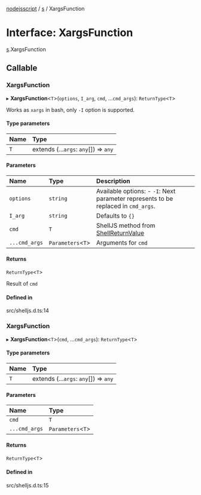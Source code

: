 [nodejsscript](../README.md) / [s](../modules/s.md) / XargsFunction

# Interface: XargsFunction

[s](../modules/s.md).XargsFunction

## Callable

### XargsFunction

▸ **XargsFunction**<`T`\>(`options`, `I_arg`, `cmd`, ...`cmd_args`): `ReturnType`<`T`\>

Works as `xargs` in bash, only `-I` option is supported.

#### Type parameters

| Name | Type |
| :------ | :------ |
| `T` | extends (...`args`: `any`[]) => `any` |

#### Parameters

| Name | Type | Description |
| :------ | :------ | :------ |
| `options` | `string` | Available options:     - `-I`: Next parameter represents to be replaced in `cmd_args`. |
| `I_arg` | `string` | Defaults to `{}` |
| `cmd` | `T` | ShellJS method from [ShellReturnValue](s.ShellReturnValue.md) |
| `...cmd_args` | `Parameters`<`T`\> | Arguments for `cmd` |

#### Returns

`ReturnType`<`T`\>

Result of `cmd`

#### Defined in

src/shelljs.d.ts:14

### XargsFunction

▸ **XargsFunction**<`T`\>(`cmd`, ...`cmd_args`): `ReturnType`<`T`\>

#### Type parameters

| Name | Type |
| :------ | :------ |
| `T` | extends (...`args`: `any`[]) => `any` |

#### Parameters

| Name | Type |
| :------ | :------ |
| `cmd` | `T` |
| `...cmd_args` | `Parameters`<`T`\> |

#### Returns

`ReturnType`<`T`\>

#### Defined in

src/shelljs.d.ts:15
